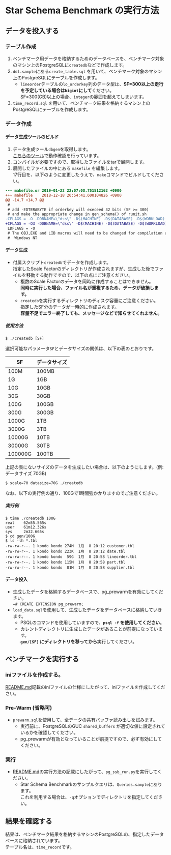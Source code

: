 # Star Schema Benchmark の実行方法

## データを投入する

### テーブル作成

1. ベンチマーク用データを格納するためのデータベースを、ベンチマーク対象のマシン上のPostgreSQLに`createdb`などで作成します。
2. `ddl.sample`にある`create_table.sql` を用いて、ベンチマーク対象のマシン上のPostgreSQLにテーブルを作成します。
   * `lineorder`テーブルの`lo_orderkey`列のデータ型は、**SF=300以上の走行を予定している場合は`bigint`にして**ください。  
     SF=300(GB)以上の場合、`integer`の範囲を超えてしまいます。
3. `time_record.sql` を用いて、ベンチマーク結果を格納するマシン上のPostgreSQLにテーブルを作成します。

### データ作成

#### データ生成ツールのビルド

1. データ生成ツール`dbgen`を取得します。  
   [こちらのツール](https://github.com/LucidDB/thirdparty/blob/master/ssb.tar.bz2)で動作確認を行っています。
2. コンパイルが必要ですので、取得したファイルをtarで展開します。
3. 展開したファイルの中にある `makefile` を編集します。  
   17行目を、以下のように変更したうえで、`make`コマンドでビルドしてください。

```diff
--- makefile.or 2019-01-22 22:07:08.751512162 +0900
+++ makefile    2018-12-18 20:54:41.600104826 +0900
@@ -14,7 +14,7 @@
 #
 # add -EDTERABYTE if orderkey will execeed 32 bits (SF >= 300)
 # and make the appropriate change in gen_schema() of runit.sh
-CFLAGS = -O -DDBNAME=\"dss\" -D$(MACHINE) -D$(DATABASE) -D$(WORKLOAD)
+CFLAGS = -O3 -DDBNAME=\"dss\" -D$(MACHINE) -D$(DATABASE) -D$(WORKLOAD) -fstack-protector-all
 LDFLAGS = -O
 # The OBJ,EXE and LIB macros will need to be changed for compilation under
 #  Windows NT
```

#### データ生成

* 付属スクリプト`createdb`でデータを作成します。  
  指定したScale Factorのディレクトリが作成されますが、生成した後でファイルを移動する動作ですので、以下の点にご注意ください。
  * 複数のScale Factorのデータを同時に作成することはできません。  
    **同時に実行した場合、ファイル名が重複するため、データが破損します。**
  * `createdb`を実行するディレクトリのディスク容量にご注意ください。  
    指定したSF分のデータが一時的に作成されます。  
    **容量不足でエラー終了しても、メッセージなどで知らせてくれません。**

##### 使用方法

```
$ ./createdb [SF]
```

選択可能なパラメータ`SF`とデータサイズの関係は、以下の表のとおりです。

| SF      | データサイズ |
| ------- | ------------ |
| 100M    | 100MB        |
| 1G      | 1GB          |
| 10G     | 10GB         |
| 30G     | 30GB         |
| 100G    | 100GB        |
| 300G    | 300GB        |
| 1000G   | 1TB          |
| 3000G   | 3TB          |
| 10000G  | 10TB         |
| 30000G  | 30TB         |
| 100000G | 100TB        |

上記の表にないサイズのデータを生成したい場合は、以下のようにします。(例:データサイズ 70GB)

```
$ scale=70 datasize=70G ./createdb
```

なお、以下の実行例の通り、100Gで1時間強かかりますのでご注意ください。

##### 実行例

```
$ time ./createdb 100G
real    62m55.565s
user    61m12.326s
sys     2m32.665s
$ cd gen/100G
$ ls -lh *.tbl
-rw-rw-r--. 1 kondo kondo 274M  1月  8 20:12 customer.tbl
-rw-rw-r--. 1 kondo kondo 223K  1月  8 20:12 date.tbl
-rw-rw-r--. 1 kondo kondo  59G  1月  8 20:58 lineorder.tbl
-rw-rw-r--. 1 kondo kondo 115M  1月  8 20:58 part.tbl
-rw-rw-r--. 1 kondo kondo  81M  1月  8 20:58 supplier.tbl
```

#### データ投入

* 生成したデータを格納するデータベースで、pg_prewarmを有効にしてください。  
  `=# CREATE EXTENSION pg_prewarm;`
* `load_data.sql`を使用して、生成したデータをデータベースに格納していきます。
  * PSQLのコマンドを使用していますので、**`psql -f` を使用してください**。
  * カレントディレクトリに生成したデータがあることが前提になっています。  
    **`gen/[SF]` にディレクトリを移ってから**実行してください。

## ベンチマークを実行する

### iniファイルを作成する。

[README.md](README.md)記載のiniファイルの仕様にしたがって、iniファイルを作成してください。

### Pre-Warm (省略可)

* `prewarm.sql`を使用して、全データの共有バッファ読み出しを試みます。
  * 実行前に、PostgreSQLのGUC `shared_buffers` が適切な値に設定されているかを確認してください。
  * pg_prewarmが有効となっていることが前提ですので、必ず有効にしてください。

### 実行

* [README.md](README.md)の実行方法の記載にしたがって、`pg_ssb_run.py`を実行してください。
  * Star Schema Benchmarkのサンプルクエリは、`Queries.sample`にあります。  
    これを利用する場合は、`-q`オプションでディレクトリを指定してください。

## 結果を確認する

結果は、ベンチマーク結果を格納するマシンのPostgreSQLの、指定したデータベースに格納されています。  
テーブル名は、`time_record`です。
